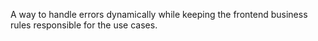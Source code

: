 A way to handle errors dynamically while keeping the frontend business rules responsible for the use cases.
